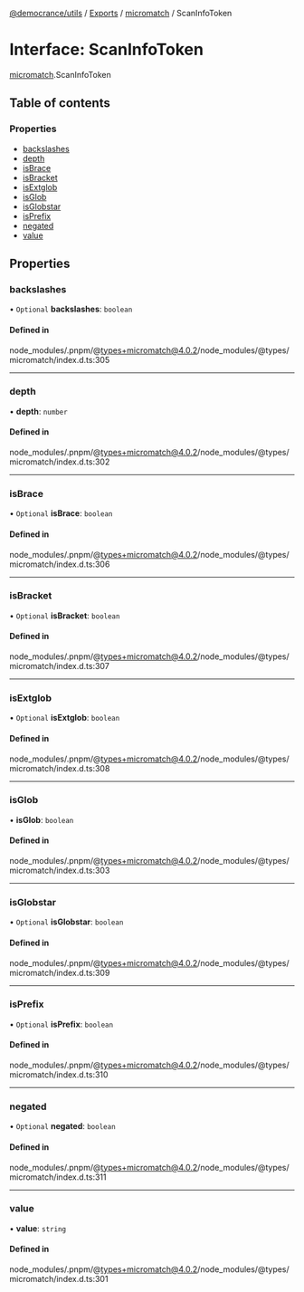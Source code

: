 [@democrance/utils](../README.md) / [Exports](../modules.md) / [micromatch](../modules/micromatch.md) / ScanInfoToken

# Interface: ScanInfoToken

[micromatch](../modules/micromatch.md).ScanInfoToken

## Table of contents

### Properties

- [backslashes](micromatch.ScanInfoToken.md#backslashes)
- [depth](micromatch.ScanInfoToken.md#depth)
- [isBrace](micromatch.ScanInfoToken.md#isbrace)
- [isBracket](micromatch.ScanInfoToken.md#isbracket)
- [isExtglob](micromatch.ScanInfoToken.md#isextglob)
- [isGlob](micromatch.ScanInfoToken.md#isglob)
- [isGlobstar](micromatch.ScanInfoToken.md#isglobstar)
- [isPrefix](micromatch.ScanInfoToken.md#isprefix)
- [negated](micromatch.ScanInfoToken.md#negated)
- [value](micromatch.ScanInfoToken.md#value)

## Properties

### backslashes

• `Optional` **backslashes**: `boolean`

#### Defined in

node_modules/.pnpm/@types+micromatch@4.0.2/node_modules/@types/micromatch/index.d.ts:305

___

### depth

• **depth**: `number`

#### Defined in

node_modules/.pnpm/@types+micromatch@4.0.2/node_modules/@types/micromatch/index.d.ts:302

___

### isBrace

• `Optional` **isBrace**: `boolean`

#### Defined in

node_modules/.pnpm/@types+micromatch@4.0.2/node_modules/@types/micromatch/index.d.ts:306

___

### isBracket

• `Optional` **isBracket**: `boolean`

#### Defined in

node_modules/.pnpm/@types+micromatch@4.0.2/node_modules/@types/micromatch/index.d.ts:307

___

### isExtglob

• `Optional` **isExtglob**: `boolean`

#### Defined in

node_modules/.pnpm/@types+micromatch@4.0.2/node_modules/@types/micromatch/index.d.ts:308

___

### isGlob

• **isGlob**: `boolean`

#### Defined in

node_modules/.pnpm/@types+micromatch@4.0.2/node_modules/@types/micromatch/index.d.ts:303

___

### isGlobstar

• `Optional` **isGlobstar**: `boolean`

#### Defined in

node_modules/.pnpm/@types+micromatch@4.0.2/node_modules/@types/micromatch/index.d.ts:309

___

### isPrefix

• `Optional` **isPrefix**: `boolean`

#### Defined in

node_modules/.pnpm/@types+micromatch@4.0.2/node_modules/@types/micromatch/index.d.ts:310

___

### negated

• `Optional` **negated**: `boolean`

#### Defined in

node_modules/.pnpm/@types+micromatch@4.0.2/node_modules/@types/micromatch/index.d.ts:311

___

### value

• **value**: `string`

#### Defined in

node_modules/.pnpm/@types+micromatch@4.0.2/node_modules/@types/micromatch/index.d.ts:301
